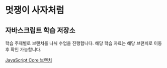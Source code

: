 # 멋쟁이 사자처럼

## 자바스크립트 학습 저장소

학습 주제별로 브랜치를 나눠 수업을 진행합니다.
해당 학습 자료는 해당 브랜치로 이동 후 확인 가능합니다.

[JavaScript Core 브랜치](https://www.naver.com)

<!--
[링크다](https://www.naver.com)

- [ ] 체크박스다
- [x] 체크박스다

---
위에는 구분선이다

> 인용구다

```javascript

// 코드영역이다
function hello (){
  console.log('우엥');
}

```
-->
